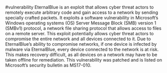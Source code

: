 #vulnerability 
EternalBlue is an exploit that allows cyber threat actors to remotely execute arbitrary code and gain access to a network by sending specially crafted packets. It exploits a software vulnerability in Microsoft’s Windows operating systems (OS) Server Message Block (SMB) version 1 (SMBv1) protocol, a network file sharing protocol that allows access to files on a remote server. This exploit potentially allows cyber threat actors to compromise the entire network and all devices connected to it. Due to EternalBlue’s ability to compromise networks, if one device is infected by malware via EternalBlue, every device connected to the network is at risk. This makes recovery difficult, as all devices on a network may have to be taken offline for remediation. This vulnerability was patched and is listed on Microsoft’s security bulletin as MS17-010.